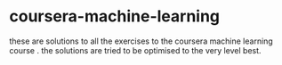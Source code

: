 # coursera-machine-learning

these are solutions to all the exercises to the coursera machine learning course . 
the solutions are tried to be optimised to the very level best.
